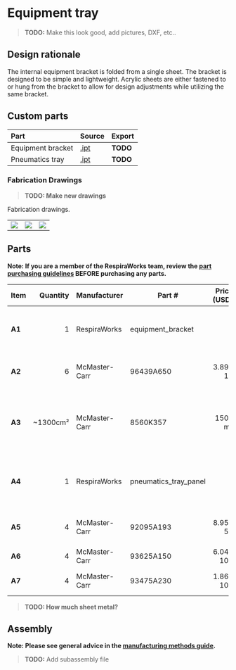 # Equipment tray

> **TODO:** Make this look good, add pictures, DXF, etc..

## Design rationale

The internal equipment bracket is folded from a single sheet. The bracket is designed to be simple and lightweight.
Acrylic sheets are either fastened to or hung from the bracket to allow for design adjustments while utilizing the same
bracket.


## Custom parts

| Part  | Source | Export |
|:------|:-------|---|
| Equipment bracket | [.ipt](equipment_bracket.ipt) | **TODO** |
| Pneumatics tray   | [.ipt](pneumatics_tray.ipt)     | **TODO** |

### Fabrication Drawings

>**TODO: Make new drawings**
>
Fabrication drawings.

|             |     |  |
:------------------:|:-----------------:|:---:|
| ![](images/fab_drawing_7.png) | ![](images/fab_drawing_8.png) | ![](images/fab_drawing_9.png) |


## Parts

**Note: If you are a member of the RespiraWorks team, review the [part purchasing guidelines][ppg]
BEFORE purchasing any parts.**

[ppg]: ../../purchasing_guidelines.md

| Item  | Quantity | Manufacturer   | Part #                | Price (USD)  | Sources[*][ppg]| Notes |
| ----- |---------:| -------------- | --------------------- | ------------:|:--------------:| ----- |
|**A1** | 1        | RespiraWorks   | equipment_bracket     |              | [Rw][a1rw]     | Ventilator equipment bracket, bent sheet metal |
|**A2** | 6        | McMaster-Carr  | 96439A650             | 3.89 / 10    | [C][a2mcmc]    | M4 self-clinching / press-fit nut |
|**A3** | ~1300cm² | McMaster-Carr  | 8560K357              | 150 / m²     | [C][a3mcmc]    | 1/4" (6.35mm) thick clear acrylic sheet, to make `[A4]` below |
|**A4** | 1        | RespiraWorks   | pneumatics_tray_panel |              | [Rw][a4rw]     | Custom cut acrylic panel, cut from acrylic `[A3]` |
|**A5** | 4        | McMaster-Carr  | 92095A193             | 8.95 / 50    | [C][a5mcmc]    | M4 screw, 14mm: tray fasteners |
|**A6** | 4        | McMaster-Carr  | 93625A150             | 6.04 / 100   | [C][a6mcmc]    | M4 lock nuts |
|**A7** | 4        | McMaster-Carr  | 93475A230             | 1.86 / 100   | [C][a7mcmc]    | M4 washers, 9mm OD |

[a1rw]:    #custom-parts
[a2mcmc]:  https://www.mcmaster.com/96439A650/
[a3mcmc]:  https://www.mcmaster.com/8560K357/
[a4rw]:   #parts
[a5mcmc]: https://www.mcmaster.com/92095A193/
[a6mcmc]: https://www.mcmaster.com/93625A150/
[a7mcmc]: https://www.mcmaster.com/93475A230/

>**TODO: How much sheet metal?**

## Assembly

**Note: Please see general advice in the [manufacturing methods guide](../../methods).**

> **TODO:** Add subassembly file
